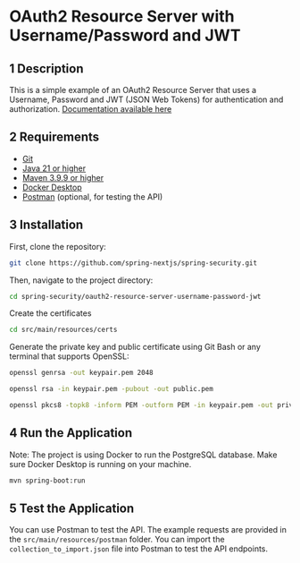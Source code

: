 # OAuth2 Resource Server with Username/Password and JWT

## 1 Description
This is a simple example of an OAuth2 Resource Server that uses a Username, Password and JWT (JSON Web Tokens) for authentication and authorization.
[Documentation available here](https://docs.spring.io/spring-security/reference/servlet/authentication/passwords/index.html)

## 2 Requirements
- [Git](https://git-scm.com/downloads) 
- [Java 21 or higher](https://adoptium.net)
- [Maven 3.9.9 or higher](https://maven.apache.org/download.cgi)
- [Docker Desktop](https://www.docker.com/products/docker-desktop/)
- [Postman](https://www.postman.com/downloads/) (optional, for testing the API)

## 3 Installation
First, clone the repository:
```bash
git clone https://github.com/spring-nextjs/spring-security.git
```
Then, navigate to the project directory:
```bash
cd spring-security/oauth2-resource-server-username-password-jwt
```
Create the certificates
```bash
cd src/main/resources/certs
```
Generate the private key and public certificate using Git Bash or any terminal that supports OpenSSL:
```bash
openssl genrsa -out keypair.pem 2048
```
```bash
openssl rsa -in keypair.pem -pubout -out public.pem
```
```bash
openssl pkcs8 -topk8 -inform PEM -outform PEM -in keypair.pem -out private.pem
```

## 4 Run the Application
Note: The project is using Docker to run the PostgreSQL database. Make sure Docker Desktop is running on your machine.
```bash
mvn spring-boot:run
```

## 5 Test the Application
You can use Postman to test the API.
The example requests are provided in the `src/main/resources/postman` folder. You can import the `collection_to_import.json` file into Postman to test the API endpoints.